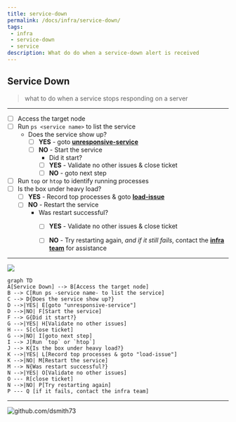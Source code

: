 ```yaml
---
title: service-down
permalink: /docs/infra/service-down/
tags: 
 - infra
 - service-down
 - service
description: What do do when a service-down alert is received  
---
```


## Service Down

> what to do when a service stops responding on a server  

---

- [ ] Access the target node  
- [ ] Run `ps <service name>` to list the service  
  * Does the service show up?
    - [ ] **YES** - goto **[unresponsive-service](./unresponsive-service.md)**
    - [ ] **NO** - Start the service  
       * Did it start?
        - [ ] **YES** - Validate no other issues & close ticket  
        - [ ] **NO** - goto next step  
- [ ] Run `top` or `htop` to identify running processes  
- [ ] Is the box under heavy load?  
  - [ ] **YES** - Record top processes & goto **[load-issue](./high-load-avg.md "throubleshoot load-issue")**  
  - [ ] **NO** - Restart the service  
    * Was restart successful?
      - [ ] **YES** - Validate no other issues & close ticket  
      - [ ] **NO** - Try restarting again, _and if it still fails_, contact the **[infra team](https://pagerduty.com "This would be a link to the infra on-call in pagerduty")** for assistance  


---
[![](https://mermaid.ink/img/eyJjb2RlIjoiZ3JhcGggVERcbkFbU2VydmljZSBEb3duXSAtLT4gQltBY2Nlc3MgdGhlIHRhcmdldCBub2RlXVxuQiAtLT4gQ1tSdW4gcHMgPHNlcnZpY2UgbmFtZT5dXG5DIC0tPiBEe0RvZXMgdGhlIHNlcnZpY2Ugc2hvdyB1cD99XG5EIC0tPnxZRVN8IEVbZ290byB1bnJlc3BvbnNpdmUtc2VydmljZV1cbkQgLS0-fE5PfCBGW1N0YXJ0IHRoZSBzZXJ2aWNlXVxuRiAtLT4gR3tEaWQgaXQgc3RhcnQ_fVxuRyAtLT58WUVTfCBIW1ZhbGlkYXRlIG5vIG90aGVyIGlzc3Vlc11cbkggLS0tIFNbY2xvc2UgdGlja2V0XVxuRyAtLT58Tk98IElbUnVuIGB0b3BgIG9yIGBodG9wYF1cbkkgLS0-IEp7SXMgdGhlIGJveCB1bmRlciBoZWF2eSBsb2FkP31cbkogLS0-fFlFU3wgS1tSZWNvcmQgdG9wIHByb2Nlc3Nlc11cbksgLS0-IExbZ290byAnbG9hZC1pc3N1ZSddXG5KIC0tPnxOT3wgTVtSZXN0YXJ0IHRoZSBzZXJ2aWNlXVxuTSAtLT4gTntXYXMgcmVzdGFydCBzdWNjZXNzZnVsP31cbk4gLS0-fFlFU3wgT1tWYWxpZGF0ZSBubyBvdGhlciBpc3N1ZXNdXG5PIC0tLSBSW2Nsb3NlIHRpY2tldF1cbk4gLS0-fE5PfCBQW1RyeSByZXN0YXJ0aW5nIGFnYWluXVxuUCAtLS0gUVtpZiBpdCBmYWlscywgY29udGFjdCB0aGUgaW5mcmEgdGVhbV1cblxuXG5cbiIsIm1lcm1haWQiOnsidGhlbWUiOiJkZWZhdWx0In0sInVwZGF0ZUVkaXRvciI6ZmFsc2V9)](https://mermaid-js.github.io/mermaid-live-editor/#/edit/eyJjb2RlIjoiZ3JhcGggVERcbkFbU2VydmljZSBEb3duXSAtLT4gQltBY2Nlc3MgdGhlIHRhcmdldCBub2RlXVxuQiAtLT4gQ1tSdW4gcHMgPHNlcnZpY2UgbmFtZT5dXG5DIC0tPiBEe0RvZXMgdGhlIHNlcnZpY2Ugc2hvdyB1cD99XG5EIC0tPnxZRVN8IEVbZ290byB1bnJlc3BvbnNpdmUtc2VydmljZV1cbkQgLS0-fE5PfCBGW1N0YXJ0IHRoZSBzZXJ2aWNlXVxuRiAtLT4gR3tEaWQgaXQgc3RhcnQ_fVxuRyAtLT58WUVTfCBIW1ZhbGlkYXRlIG5vIG90aGVyIGlzc3Vlc11cbkggLS0tIFNbY2xvc2UgdGlja2V0XVxuRyAtLT58Tk98IElbUnVuIGB0b3BgIG9yIGBodG9wYF1cbkkgLS0-IEp7SXMgdGhlIGJveCB1bmRlciBoZWF2eSBsb2FkP31cbkogLS0-fFlFU3wgS1tSZWNvcmQgdG9wIHByb2Nlc3Nlc11cbksgLS0-IExbZ290byAnbG9hZC1pc3N1ZSddXG5KIC0tPnxOT3wgTVtSZXN0YXJ0IHRoZSBzZXJ2aWNlXVxuTSAtLT4gTntXYXMgcmVzdGFydCBzdWNjZXNzZnVsP31cbk4gLS0-fFlFU3wgT1tWYWxpZGF0ZSBubyBvdGhlciBpc3N1ZXNdXG5PIC0tLSBSW2Nsb3NlIHRpY2tldF1cbk4gLS0-fE5PfCBQW1RyeSByZXN0YXJ0aW5nIGFnYWluXVxuUCAtLS0gUVtpZiBpdCBmYWlscywgY29udGFjdCB0aGUgaW5mcmEgdGVhbV1cblxuXG5cbiIsIm1lcm1haWQiOnsidGhlbWUiOiJkZWZhdWx0In0sInVwZGF0ZUVkaXRvciI6ZmFsc2V9)  


```mermaid
graph TD
A[Service Down] --> B[Access the target node]
B --> C[Run ps -service name- to list the service]
C --> D{Does the service show up?}
D -->|YES| E[goto "unresponsive-service"]
D -->|NO| F[Start the service]
F --> G{Did it start?}
G -->|YES| H[Validate no other issues]
H --- S[close ticket]
G -->|NO| I[goto next step]
I --> J[Run `top` or `htop`]
J --> K{Is the box under heavy load?}
K -->|YES| L[Record top processes & goto "load-issue"]
K -->|NO| M[Restart the service]
M --> N{Was restart successful?}
N -->|YES| O[Validate no other issues]
O --- R[close ticket]
N -->|NO| P[Try restarting again]
P --- Q [if it fails, contact the infra team]
```

---

<meta name="description" content="investigate service failure on server">
<meta name="author" content="Dan Smith">
<meta name="date" content="2020-04-25"> 


![github.com/dsmith73](https://avatars1.githubusercontent.com/u/44279121?s=60&u=7a933a33b51505f9d6435eeffae1c8156a47dc77&v=4 "github.com/dsmith73")  
